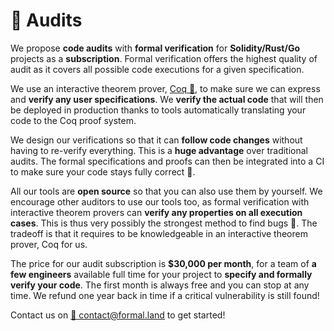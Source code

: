 # 👑 Audits

We propose **code audits** with **formal verification** for **Solidity/Rust/Go** projects as a **subscription**. Formal verification offers the highest quality of audit as it covers all possible code executions for a given specification.

We use an interactive theorem prover, [Coq&nbsp;🐓](https://coq.inria.fr/), to make sure we can express and **verify any user specifications**. We **verify the actual code** that will then be deployed in production thanks to tools automatically translating your code to the Coq proof system.

We design our verifications so that it can **follow code changes** without having to re-verify everything. This is a **huge advantage** over traditional audits. The formal specifications and proofs can then be integrated into a CI to make sure your code stays fully correct&nbsp;🔄.

All our tools are **open source** so that you can also use them by yourself. We encourage other auditors to use our tools too, as formal verification with interactive theorem provers can **verify any properties on all execution cases**. This is thus very possibly the strongest method to find bugs&nbsp;🥇. The tradeoff is that it requires to be knowledgeable in an interactive theorem prover, Coq for us.

The price for our audit subscription is **$30,000 per month**, for a team of **a few engineers** available full time for your project to **specify and formally verify your code**. The first month is always free and you can stop at any time. We refund one year back in time if a critical vulnerability is still found!

Contact us on [📧 &#099;&#111;&#110;&#116;&#097;&#099;&#116;&#064;formal&#046;&#108;&#097;&#110;&#100;](mailto:contact@formal.land) to get started!
